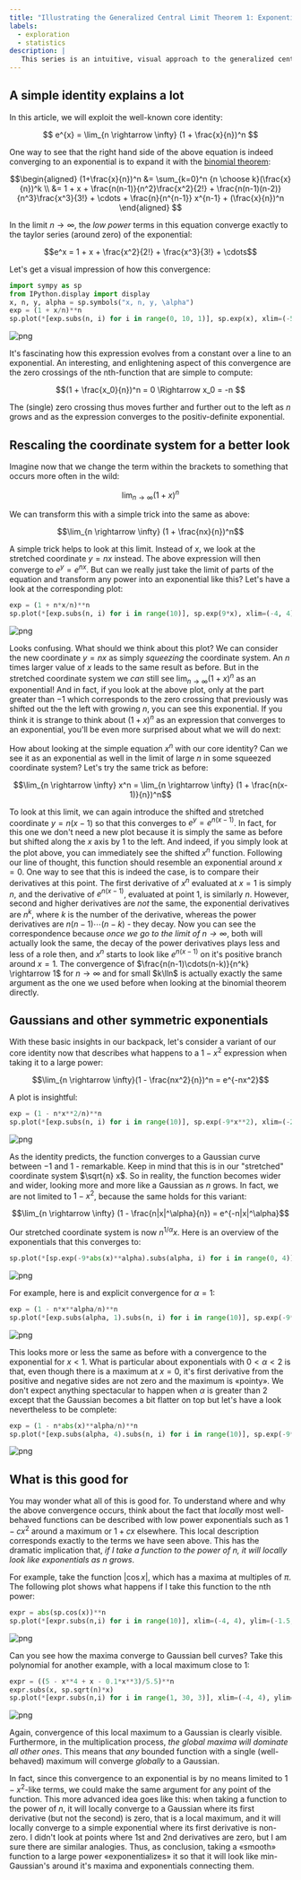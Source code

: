 ```yaml
---
title: "Illustrating the Generalized Central Limit Theorem 1: Exponentials"
labels:
  - exploration
  - statistics 
description: |
   This series is an intuitive, visual approach to the generalized central limit theorem. The first part is about convergence to exponentials. Exponentials are intimately related to products and multiplication. Multiplying exponentials results in adding their exponents. But there is another connection that helps to understand the central limit theorem which I explore in this post: taking any function to a large power can have them converge locally to exponential functions.
---
```


## A simple identity explains a lot

In this article, we will exploit the well-known core identity:

$$
e^{x} = \lim_{n \rightarrow \infty} (1 + \frac{x}{n})^n
$$

One way to see that the right hand side of the above equation is indeed converging to an exponential is to expand it with the [binomial theorem](https://en.wikipedia.org/wiki/Binomial_theorem#Statement):

$$\begin{aligned}
(1+\frac{x}{n})^n &= \sum_{k=0}^n {n \choose k}(\frac{x}{n})^k \\
&= 1 + x + \frac{n(n-1)}{n^2}\frac{x^2}{2!} + \frac{n(n-1)(n-2)}{n^3}\frac{x^3}{3!} + \cdots + \frac{n}{n^{n-1}} x^{n-1} + (\frac{x}{n})^n
\end{aligned}
$$

In the limit $n \rightarrow \infty$, the _low power_ terms in this equation converge exactly to the taylor series (around zero) of the exponential:

$$e^x = 1 + x + \frac{x^2}{2!} + \frac{x^3}{3!} + \cdots$$

Let's get a visual impression of how this convergence:


```python
import sympy as sp
from IPython.display import display
x, n, y, alpha = sp.symbols("x, n, y, \alpha")
exp = (1 + x/n)**n
sp.plot(*[exp.subs(n, i) for i in range(0, 10, 1)], sp.exp(x), xlim=(-5, 5), ylim=(-3, 7), legend=True);
```


![png](/images/posts/generalized_central_limit_theorem_1_1_0.png)


It's fascinating how this expression evolves from a constant over a line to an exponential. An interesting, and enlightening aspect of this convergence are the zero crossings of the nth-function that are simple to compute:

$$(1 + \frac{x_0}{n})^n = 0 \Rightarrow x_0 = -n $$

The (single) zero crossing thus moves further and further out to the left as $n$ grows and as the expression converges to the positiv-definite exponential.

## Rescaling the coordinate system for a better look

Imagine now that we change the term within the brackets to something that occurs more often in the wild:

$$\lim_{n \rightarrow \infty} (1 + x)^n$$

We can transform this with a simple trick into the same as above:

$$\lim_{n \rightarrow \infty} (1 + \frac{nx}{n})^n$$

A simple trick helps to look at this limit. Instead of $x$, we look at the stretched coordinate $y=nx$ instead. The above expression will then converge to $e^{y} = e^{nx}$. But can we really just take the limit of parts of the equation and transform any power into an exponential like this? Let's have a look at the corresponding plot:


```python
exp = (1 + n*x/n)**n
sp.plot(*[exp.subs(n, i) for i in range(10)], sp.exp(9*x), xlim=(-4, 4), ylim=(-3, 7), legend=True);
```


![png](/images/posts/generalized_central_limit_theorem_1_4_0.png)


Looks confusing. What should we think about this plot? We can consider the new coordinate $y=nx$ as simply _squeezing_ the coordinate system. An $n$ times larger value of $x$ leads to the same result as before. But in the stretched coordinate system we _can_ still see $\lim_{n \rightarrow \infty}(1+x)^n$ as an exponential! And in fact, if you look at the above plot, only at the part greater than $-1$ which corresponds to the zero crossing that previously was shifted out the the left with growing $n$, you can see this exponential. If you think it is strange to think about $(1+x)^n$ as an expression that converges to an exponential, you'll be even more surprised about what we will do next:

How about looking at the simple equation $x^n$ with our core identity? Can we see it as an exponential as well in the limit of large $n$ in some squeezed coordinate system? Let's try the same trick as before:

$$\lim_{n \rightarrow \infty} x^n = \lim_{n \rightarrow \infty} (1 + \frac{n(x-1)}{n})^n$$

To look at this limit, we can again introduce the shifted and stretched coordinate $y=n(x-1)$ so that this converges to $e^y=e^{n(x-1)}$. In fact, for this one we don't need a new plot because it is simply the same as before but shifted along the $x$ axis by $1$ to the left. And indeed, if you simply look at the plot above, you can immediately see the shifted $x^n$ function. Following our line of thought, this function should resemble an exponential around $x=0$. One way to see that this is indeed the case, is to compare their derivatives at this point. The first derivative of $x^n$ evaluated at $x=1$ is simply $n$, and the derivative of $e^{n(x-1)}$, evaluated at point $1$, is similarly $n$. However, second and higher derivatives are _not_ the same, the exponential derivatives are $n^k$, where $k$ is the number of the derivative, whereas the power derivatives are $n(n-1)\cdots(n-k)$ - they decay. Now you can see the correspondence because _once we go to the limit of $n \rightarrow \infty$_, both will actually look the same, the decay of the power derivatives plays less and less of a role then, and $x^n$ starts to look like $e^{n(x-1)}$ on it's positive branch around $x=1$. The convergence of $\frac{n(n-1)\cdots(n-k)}{n^k} \rightarrow 1$ for $n \rightarrow \infty$ and for small $k\lln$ is actually exactly the same argument as the one we used before when looking at the binomial theorem directly.

## Gaussians and other symmetric exponentials

With these basic insights in our backpack, let's consider a variant of our core identity now that describes what happens to a $1-x^2$ expression when taking it to a large power:

$$\lim_{n \rightarrow \infty}(1 - \frac{nx^2}{n})^n = e^{-nx^2}$$

A plot is insightful:


```python
exp = (1 - n*x**2/n)**n
sp.plot(*[exp.subs(n, i) for i in range(10)], sp.exp(-9*x**2), xlim=(-2, 2), ylim=(-0.5, 1.5), legend=True);
```


![png](/images/posts/generalized_central_limit_theorem_1_7_0.png)


As the identity predicts, the function converges to a Gaussian curve between $-1$ and $1$ - remarkable. Keep in mind that this is in our "stretched" coordinate system $\sqrt{n} x$. So in reality, the function becomes wider and wider, looking more and more like a Gaussian as $n$ grows. In fact, we are not limited to $1-x^2$, because the same holds for this variant:

$$\lim_{n \rightarrow \infty} (1 - \frac{n|x|^\alpha}{n}) = e^{-n|x|^\alpha}$$

Our stretched coordinate system is now $n^{1/\alpha}x$. Here is an overview of the exponentials that this converges to:


```python
sp.plot(*[sp.exp(-9*abs(x)**alpha).subs(alpha, i) for i in range(0, 4)], xlim=(-2, 2), ylim=(-0.5, 1.5), legend=True);
```


![png](/images/posts/generalized_central_limit_theorem_1_9_0.png)


For example, here is and explicit convergence for $\alpha=1$:


```python
exp = (1 - n*x**alpha/n)**n
sp.plot(*[exp.subs(alpha, 1).subs(n, i) for i in range(10)], sp.exp(-9*abs(x)), xlim=(-2, 2), ylim=(-0.5, 1.5), legend=True);
```


![png](/images/posts/generalized_central_limit_theorem_1_11_0.png)


This looks more or less the same as before with a convergence to the exponential for $x<1$. What is particular about exponentials with $0<\alpha<2$ is that, even though there is a maximum at $x=0$, it's first derivative from the positive and negative sides are not zero and the maximum is «pointy». We don't expect anything spectacular to happen when $\alpha$ is greater than $2$ except that the Gaussian becomes a bit flatter on top but let's have a look nevertheless to be complete:


```python
exp = (1 - n*abs(x)**alpha/n)**n
sp.plot(*[exp.subs(alpha, 4).subs(n, i) for i in range(10)], sp.exp(-9*abs(x)**4), xlim=(-2, 2), ylim=(-0.5, 1.5), legend=True);
```


    
![png](/images/posts/generalized_central_limit_theorem_1_13_0.png)
    


## What is this good for

You may wonder what all of this is good for. To understand where and why the above convergence occurs, think about the fact that _locally_ most well-behaved functions can be described with low power exponentials such as $1-cx^2$ around a maximum or $1+cx$ elsewhere. This local description corresponds exactly to the terms we have seen above. This has the dramatic implication that, _if I take a function to the power of $n$, it will locally look like exponentials as n grows_.

For example, take the function $|\cos{x}|$, which has a maxima at multiples of $\pi$. The following plot shows what happens if I take this function to the nth power:


```python
expr = abs(sp.cos(x))**n
sp.plot(*[expr.subs(n,i) for i in range(10)], xlim=(-4, 4), ylim=(-1.5, 1.5), legend=True);
```


    
![png](/images/posts/generalized_central_limit_theorem_1_15_0.png)
    


Can you see how the maxima converge to Gaussian bell curves? Take this polynomial for another example, with a local maximum close to $1$:


```python
expr = ((5 - x**4 + x - 0.1*x**3)/5.5)**n
expr.subs(x, sp.sqrt(n)*x)
sp.plot(*[expr.subs(n,i) for i in range(1, 30, 3)], xlim=(-4, 4), ylim=(-1.5, 1.5));
```


    
![png](/images/posts/generalized_central_limit_theorem_1_17_0.png)
    


Again, convergence of this local maximum to a Gaussian is clearly visible. Furthermore, in the multiplication process, _the global maxima will dominate all other ones_. This means that _any_ bounded function with a single (well-behaved) maximum will converge _globally_ to a Gaussian.

In fact, since this convergence to an exponential is by no means limited to $1-x^2$-like terms, we could make the same argument for any point of the function. This more advanced idea goes like this: when taking a function to the power of $n$, it will locally converge to a Gaussian where its first derivative (but not the second) is zero, that is a local maximum, and it will locally converge to a simple exponential where its first derivative is non-zero. I didn't look at points where 1st and 2nd derivatives are zero, but I am sure there are similar analogies. Thus, as conclusion, taking a «smooth» function to a large power «exponentializes» it so that it will look like min-Gaussian's around it's maxima and exponentials connecting them.
